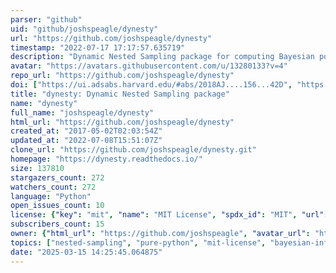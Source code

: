 ```yaml
---
parser: "github"
uid: "github/joshspeagle/dynesty"
url: "https://github.com/joshspeagle/dynesty"
timestamp: "2022-07-17 17:17:57.635719"
description: "Dynamic Nested Sampling package for computing Bayesian posteriors and evidences"
avatar: "https://avatars.githubusercontent.com/u/13280133?v=4"
repo_url: "https://github.com/joshspeagle/dynesty"
doi: ["https://ui.adsabs.harvard.edu/#abs/2018AJ....156...42D", "https://ui.adsabs.harvard.edu/abs/2019arXiv190402180S", "https://ui.adsabs.harvard.edu/abs/2018ascl.soft09013S/abstract"]
title: "dynesty: Dynamic Nested Sampling package"
name: "dynesty"
full_name: "joshspeagle/dynesty"
html_url: "https://github.com/joshspeagle/dynesty"
created_at: "2017-05-02T02:03:54Z"
updated_at: "2022-07-08T15:51:07Z"
clone_url: "https://github.com/joshspeagle/dynesty.git"
homepage: "https://dynesty.readthedocs.io/"
size: 137810
stargazers_count: 272
watchers_count: 272
language: "Python"
open_issues_count: 10
license: {"key": "mit", "name": "MIT License", "spdx_id": "MIT", "url": "https://api.github.com/licenses/mit", "node_id": "MDc6TGljZW5zZTEz"}
subscribers_count: 15
owner: {"html_url": "https://github.com/joshspeagle", "avatar_url": "https://avatars.githubusercontent.com/u/13280133?v=4", "login": "joshspeagle", "type": "User"}
topics: ["nested-sampling", "pure-python", "mit-license", "bayesian-inference", "monte-carlo", "model-selection"]
date: "2025-03-15 14:25:45.064875"
---
```

